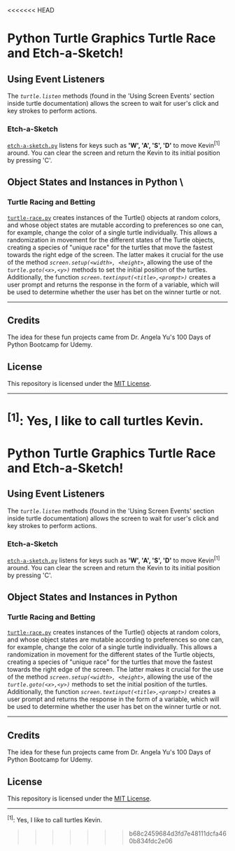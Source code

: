 <<<<<<< HEAD
# Python Turtle Graphics Turtle Race and Etch-a-Sketch!

## Using Event Listeners 
The *`turtle.listen`* methods (found in the 'Using Screen Events' section inside turtle documentation) allows the screen to wait for user's click and key strokes to perform actions. 

### Etch-a-Sketch
[`etch-a-sketch.py`](etch-a-sketch.py) listens for keys such as **'W', 'A', 'S', 'D'** to move Kevin<sup>[1]</sup> around. You can clear the screen and return the Kevin to its initial position by pressing 'C'.

## Object States and Instances in Python \

### Turtle Racing and Betting

[`turtle-race.py`](turtle-race.py) creates instances of the Turtle() objects at random colors, and whose object states are mutable according to preferences so one can, for example, change the color of a single turtle individually.
This allows a randomization in movement for the different states of the Turtle objects, creating a species of "unique race" for the turtles that move the fastest towards the right edge of the screen. The latter makes it crucial for the use of the method *`screen.setup(<width>, <height>`*, allowing the use of the *`turtle.goto(<x>,<y>)`* methods to set the initial position of the turtles.
Additionally, the function *`screen.textinput(<title>,<prompt>)`* creates a user prompt and returns the response in the form of a variable, which will be used to determine whether the user has bet on the winner turtle or not.


---
## Credits
The idea for these fun projects came from Dr. Angela Yu's 100 Days of Python Bootcamp for Udemy.

## License
This repository is licensed under the [MIT License](LICENSE).

--- 
<sup>[1]</sup>: Yes, I like to call turtles Kevin.
=======
# Python Turtle Graphics Turtle Race and Etch-a-Sketch!

## Using Event Listeners 
The *`turtle.listen`* methods (found in the 'Using Screen Events' section inside turtle documentation) allows the screen to wait for user's click and key strokes to perform actions. 

### Etch-a-Sketch
[`etch-a-sketch.py`](etch-a-sketch.py) listens for keys such as **'W', 'A', 'S', 'D'** to move Kevin<sup>[1]</sup> around. You can clear the screen and return the Kevin to its initial position by pressing 'C'.

## Object States and Instances in Python 

### Turtle Racing and Betting

[`turtle-race.py`](turtle-race.py) creates instances of the Turtle() objects at random colors, and whose object states are mutable according to preferences so one can, for example, change the color of a single turtle individually.
This allows a randomization in movement for the different states of the Turtle objects, creating a species of "unique race" for the turtles that move the fastest towards the right edge of the screen. The latter makes it crucial for the use of the method *`screen.setup(<width>, <height>`*, allowing the use of the *`turtle.goto(<x>,<y>)`* methods to set the initial position of the turtles.
Additionally, the function *`screen.textinput(<title>,<prompt>)`* creates a user prompt and returns the response in the form of a variable, which will be used to determine whether the user has bet on the winner turtle or not.


---
## Credits
The idea for these fun projects came from Dr. Angela Yu's 100 Days of Python Bootcamp for Udemy.

## License
This repository is licensed under the [MIT License](LICENSE).

--- 
<sup>[1]</sup>: Yes, I like to call turtles Kevin.
>>>>>>> b68c2459684d3fd7e48111dcfa460b834fdc2e06
